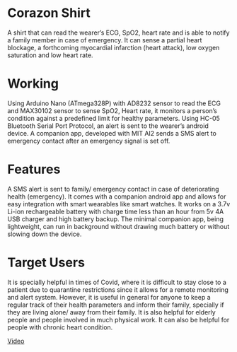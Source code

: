 # Corazon Shirt
A shirt that can read the wearer’s ECG, SpO2, heart rate and is able to notify a family member in case of emergency. It can sense a partial heart blockage, a forthcoming myocardial infarction (heart attack), low oxygen saturation and low heart rate.
# Working
Using Arduino Nano (ATmega328P) with AD8232 sensor to read the ECG and MAX30102 sensor to sense SpO2, Heart rate, it monitors a person’s condition against a predefined limit for healthy parameters. Using  HC-05 Bluetooth Serial Port Protocol, an alert is sent to the wearer’s android device. A companion app, developed with MIT AI2 sends a SMS alert to emergency contact after an emergency signal is set off.
# Features
A SMS alert is sent to family/ emergency contact in case of deteriorating health (emergency). It comes with a companion android app and allows for easy integration with smart wearables like smart watches. It works on a 3.7v Li-ion rechargeable battery with charge time less than an hour from 5v 4A USB charger​ and high battery backup. The minimal companion app, being lightweight, can run in background without drawing much battery or without slowing down the device.
# Target Users
It is specially helpful in times of Covid, where it is difficult to stay close to a patient due to quarantine restrictions since it allows for a remote monitoring and alert system. However, it is useful in general for anyone to keep a regular track of their health parameters and inform their family, specially if they are living alone/ away from their family. It is also helpful for elderly people and people involved in much physical work. It can also be helpful for people with chronic heart condition.

[Video](https://youtu.be/bOj90gW0_6A)
